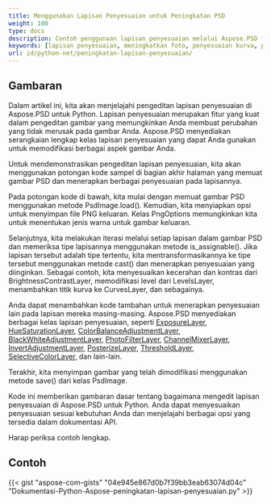 ```yaml
---
title: Menggunakan Lapisan Penyesuaian untuk Peningkatan PSD
weight: 100
type: docs
description: Contoh penggunaan lapisan penyesuaian melalui Aspose.PSD for Python
keywords: [lapisan penyesuaian, meningkatkan foto, penyesuaian kurva, peningkatan level, balik, filter foto,  psd api, python, contoh kode]
url: id/python-net/peningkatan-lapisan-penyesuaian/
---
```


## **Gambaran**

Dalam artikel ini, kita akan menjelajahi pengeditan lapisan penyesuaian di Aspose.PSD untuk Python. Lapisan penyesuaian merupakan fitur yang kuat dalam pengeditan gambar yang memungkinkan Anda membuat perubahan yang tidak merusak pada gambar Anda. Aspose.PSD menyediakan serangkaian lengkap kelas lapisan penyesuaian yang dapat Anda gunakan untuk memodifikasi berbagai aspek gambar Anda.

Untuk mendemonstrasikan pengeditan lapisan penyesuaian, kita akan menggunakan potongan kode sampel di bagian akhir halaman yang memuat gambar PSD dan menerapkan berbagai penyesuaian pada lapisannya.

Pada potongan kode di bawah, kita mulai dengan memuat gambar PSD menggunakan metode PsdImage.load(). Kemudian, kita menyiapkan opsi untuk menyimpan file PNG keluaran. Kelas PngOptions memungkinkan kita untuk menentukan jenis warna untuk gambar keluaran.

Selanjutnya, kita melakukan iterasi melalui setiap lapisan dalam gambar PSD dan memeriksa tipe lapisannya menggunakan metode is_assignable(). Jika lapisan tersebut adalah tipe tertentu, kita mentransformasikannya ke tipe tersebut menggunakan metode cast() dan menerapkan penyesuaian yang diinginkan. Sebagai contoh, kita menyesuaikan kecerahan dan kontras dari BrightnessContrastLayer, memodifikasi level dari LevelsLayer, menambahkan titik kurva ke CurvesLayer, dan sebagainya.

Anda dapat menambahkan kode tambahan untuk menerapkan penyesuaian lain pada lapisan mereka masing-masing. Aspose.PSD menyediakan berbagai kelas lapisan penyesuaian, seperti [ExposureLayer](https://reference.aspose.com/psd/python-net/aspose.psd.fileformats.psd.layers.adjustmentlayers/exposurelayer), [HueSaturationLayer](https://reference.aspose.com/psd/python-net/aspose.psd.fileformats.psd.layers.adjustmentlayers/HueSaturationLayer), [ColorBalanceAdjustmentLayer](https://reference.aspose.com/psd/python-net/aspose.psd.fileformats.psd.layers.adjustmentlayers/ColorBalanceAdjustmentLayer), [BlackWhiteAdjustmentLayer](https://reference.aspose.com/psd/python-net/aspose.psd.fileformats.psd.layers.adjustmentlayers/BlackWhiteAdjustmentLayer), [PhotoFilterLayer](https://reference.aspose.com/psd/python-net/aspose.psd.fileformats.psd.layers.adjustmentlayers/PhotoFilterLayer), [ChannelMixerLayer](https://reference.aspose.com/psd/python-net/aspose.psd.fileformats.psd.layers.adjustmentlayers/ChannelMixerLayer), [InvertAdjustmentLayer](https://reference.aspose.com/psd/python-net/aspose.psd.fileformats.psd.layers.adjustmentlayers/InvertAdjustmentLayer), [PosterizeLayer](https://reference.aspose.com/psd/python-net/aspose.psd.fileformats.psd.layers.adjustmentlayers/PosterizeLayer), [ThresholdLayer](https://reference.aspose.com/psd/python-net/aspose.psd.fileformats.psd.layers.adjustmentlayers/ThresholdLayer), [SelectiveColorLayer](https://reference.aspose.com/psd/python-net/aspose.psd.fileformats.psd.layers.adjustmentlayers/SelectiveColorLayer), dan lain-lain.

Terakhir, kita menyimpan gambar yang telah dimodifikasi menggunakan metode save() dari kelas PsdImage.

Kode ini memberikan gambaran dasar tentang bagaimana mengedit lapisan penyesuaian di Aspose.PSD untuk Python. Anda dapat menyesuaikan penyesuaian sesuai kebutuhan Anda dan menjelajahi berbagai opsi yang tersedia dalam dokumentasi API.

Harap periksa contoh lengkap.

## **Contoh**
{{< gist "aspose-com-gists" "04e945e867d0b7f39bb3eab63074d04c" "Dokumentasi-Python-Aspose-peningkatan-lapisan-penyesuaian.py" >}}
